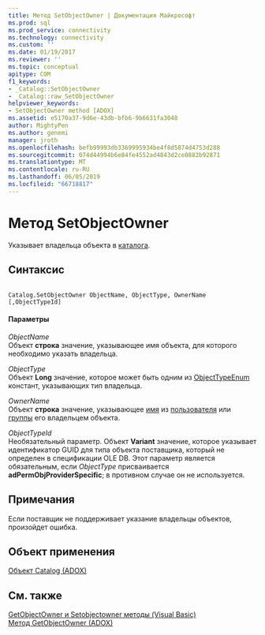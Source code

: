 ```yaml
---
title: Метод SetObjectOwner | Документация Майкрософт
ms.prod: sql
ms.prod_service: connectivity
ms.technology: connectivity
ms.custom: ''
ms.date: 01/19/2017
ms.reviewer: ''
ms.topic: conceptual
apitype: COM
f1_keywords:
- _Catalog::SetObjectOwner
- _Catalog::raw_SetObjectOwner
helpviewer_keywords:
- SetObjectOwner method [ADOX]
ms.assetid: e5170a37-9d6e-43db-bfb6-9b6631fa3048
author: MightyPen
ms.author: genemi
manager: jroth
ms.openlocfilehash: befb99993db3369995934be4f8d5874d4753d288
ms.sourcegitcommit: 074d44994b6e84fe4552ad4843d2ce0882b92871
ms.translationtype: MT
ms.contentlocale: ru-RU
ms.lasthandoff: 06/05/2019
ms.locfileid: "66718817"
---
```

# <a name="setobjectowner-method"></a>Метод SetObjectOwner
Указывает владельца объекта в [каталога](../../../ado/reference/adox-api/catalog-object-adox.md).  
  
## <a name="syntax"></a>Синтаксис  
  
```  
  
Catalog.SetObjectOwner ObjectName, ObjectType, OwnerName [,ObjectTypeId]  
```  
  
#### <a name="parameters"></a>Параметры  
 *ObjectName*  
 Объект **строка** значение, указывающее имя объекта, для которого необходимо указать владельца.  
  
 *ObjectType*  
 Объект **Long** значение, которое может быть одним из [ObjectTypeEnum](../../../ado/reference/adox-api/objecttypeenum.md) констант, указывающих тип владельца.  
  
 *OwnerName*  
 Объект **строка** значение, указывающее [имя](../../../ado/reference/adox-api/name-property-adox.md) из [пользователя](../../../ado/reference/adox-api/user-object-adox.md) или [группы](../../../ado/reference/adox-api/group-object-adox.md) его владельцем объекта.  
  
 *ObjectTypeId*  
 Необязательный параметр. Объект **Variant** значение, которое указывает идентификатор GUID для типа объекта поставщика, который не определен в спецификации OLE DB. Этот параметр является обязательным, если *ObjectType* присваивается **adPermObjProviderSpecific**; в противном случае он не используется.  
  
## <a name="remarks"></a>Примечания  
 Если поставщик не поддерживает указание владельцы объектов, произойдет ошибка.  
  
## <a name="applies-to"></a>Объект применения  
 [Объект Catalog (ADOX)](../../../ado/reference/adox-api/catalog-object-adox.md)  
  
## <a name="see-also"></a>См. также  
 [GetObjectOwner и Setobjectowner методы (Visual Basic)](../../../ado/reference/adox-api/getobjectowner-and-setobjectowner-methods-example-vb.md)   
 [Метод GetObjectOwner (ADOX)](../../../ado/reference/adox-api/getobjectowner-method-adox.md)
